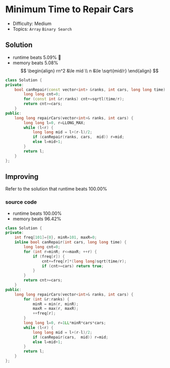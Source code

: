 # Minimum Time to Repair Cars
- Difficulty: Medium
- Topics: `Array` `Binary Search`

<!-- ## Data Structure
``` cpp
``` -->
## Solution
- runtime beats 5.09% 🤮
- memory beats 5.08%
$$
\begin{align}
rn^2 &\le mid \\
n &\le \sqrt{mid/r}
\end{align}
$$
``` cpp
class Solution {
private:
    bool canRepair(const vector<int> &ranks, int cars, long long time) {
        long long cnt=0;
        for (const int &r:ranks) cnt+=sqrtl(time/r);
        return cnt>=cars;
    }
public:
    long long repairCars(vector<int>& ranks, int cars) {
        long long l=0, r=LLONG_MAX;
        while (l<r) {
            long long mid = l+(r-l)/2;
            if (canRepair(ranks, cars,  mid)) r=mid;
            else l=mid+1;
        }
        return l;
    }
};
```
<!-- - runtime beats 
- memory beats 
```rust
``` -->

## Improving
Refer to the solution that runtime beats 100.00%
### source code
- runtime beats 100.00%
- memory beats 96.42%
``` cpp
class Solution {
private:
    int freq[101]={0}, minR=101, maxR=0;
    inline bool canRepair(int cars, long long time) {
        long long cnt=0;
        for (int r=minR; r<=maxR; ++r) {
            if (freq[r]) {
                cnt+=freq[r]*(long long)sqrt(time/r);
                if (cnt>=cars) return true;
            }
        }
        return cnt>=cars;
    }
public:
    long long repairCars(vector<int>& ranks, int cars) {
        for (int &r:ranks) {
            minR = min(r, minR);
            maxR = max(r, maxR);
            ++freq[r];
        }
        long long l=0, r=1LL*minR*cars*cars;
        while (l<r) {
            long long mid = l+(r-l)/2;
            if (canRepair(cars,  mid)) r=mid;
            else l=mid+1;
        }
        return l;
    }
};
```
<!-- - runtime beats 
- memory beats 
```rust
``` -->